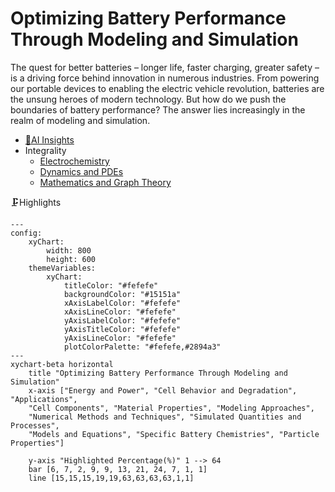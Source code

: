 # Optimizing Battery Performance Through Modeling and Simulation
The quest for better batteries – longer life, faster charging, greater safety – is a driving force behind innovation in numerous industries. From powering our portable devices to enabling the electric vehicle revolution, batteries are the unsung heroes of modern technology. But how do we push the boundaries of battery performance? The answer lies increasingly in the realm of modeling and simulation.

- [🧠AI Insights](https://viadean.notion.site/Optimizing-Battery-Performance-Through-Modeling-and-Simulation-1651ae7b9a32801baa71c1322ca8d98c?pvs=4)
- Integrality
    - [Electrochemistry](https://viadean.notion.site/Electrochemistry-1751ae7b9a32801eb009d647c2feb491?pvs=4)
    - [Dynamics and PDEs](https://viadean.notion.site/Dynamics-and-PDEs-1881ae7b9a328019bf32df0aeae42d98?pvs=4)
    -  [Mathematics and Graph Theory](https://viadean.notion.site/Mathematics-and-Graph-Theory-17b1ae7b9a3280b29be8c7d0b6ac4c6c?pvs=4)

🗜️Highlights
```mermaid
---
config:
    xyChart:
        width: 800
        height: 600
    themeVariables:
        xyChart:
            titleColor: "#fefefe"
            backgroundColor: "#15151a"
            xAxisLabelColor: "#fefefe"
            xAxisLineColor: "#fefefe"
            yAxisLabelColor: "#fefefe"
            yAxisTitleColor: "#fefefe"
            yAxisLineColor: "#fefefe"
            plotColorPalette: "#fefefe,#2894a3"
---
xychart-beta horizontal
    title "Optimizing Battery Performance Through Modeling and Simulation"
    x-axis ["Energy and Power", "Cell Behavior and Degradation", "Applications", 
    "Cell Components", "Material Properties", "Modeling Approaches", 
    "Numerical Methods and Techniques", "Simulated Quantities and Processes", 
    "Models and Equations", "Specific Battery Chemistries", "Particle Properties"]

    y-axis "Highlighted Percentage(%)" 1 --> 64
    bar [6, 7, 2, 9, 9, 13, 21, 24, 7, 1, 1]
    line [15,15,15,19,19,63,63,63,63,1,1]
```


